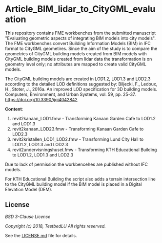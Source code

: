 # Article_BIM_lidar_to_CityGML_evaluation

This repository contains FME workbenches from the submitted manuscript "Evaluating geometric aspects of integrating BIM models into city models". The FME workbenches convert Building Information Models (BIM) in IFC format to CityGML geometires. Since the aim of the study is to compare the geometries of CityGML building models created from BIM models with CityGML building models created from lidar data the transformation is on geometry level only; no attributes are mapped to create valid CityGML models. 

The CityGML building models are created in LOD1.2, LOD1.3 and LOD2.3 according to the detailed LOD definitions suggested by:
Biljecki, F., Ledoux, H., Stoter, J., 2016a. An improved LOD specification for 3D building models. Computers, Environment, and Urban Systems, vol. 59, pp. 25-37. https://doi.org/10.3390/ijgi4042842

__Content__:
1. revit2kanaan_LOD1.fmw - Transforming Kanaan Garden Cafe to LOD1.2 and LOD1.3
2. revit2kanaan_LOD23.fmw - Transforming Kanaan Garden Cafe to LOD2.3
3. revit2kristallen_LOD1_LOD2.fmw - Transforming Lund City Hall to LOD1.2, LOD1.3 and LOD2.3
4. revit2undervisningshuset.fmw - Transforming KTH Educational Building to LOD1.2, LOD1.3 and LOD2.3

Due to lack of permission the workbencehes are published without IFC models.

For KTH Educational Building the script also adds a terrain intersection line to the CityGML building model if the BIM model is placed in a Digital Elevation Model (DEM).

## License

*BSD 3-Clause License*

*Copyright (c) 2018, TestbedLU*
*All rights reserved.*

See the [LICENSE.md](https://github.com/TestbedLU/Testbed_BIM_GIS/blob/master/LICENSE) file for details.
